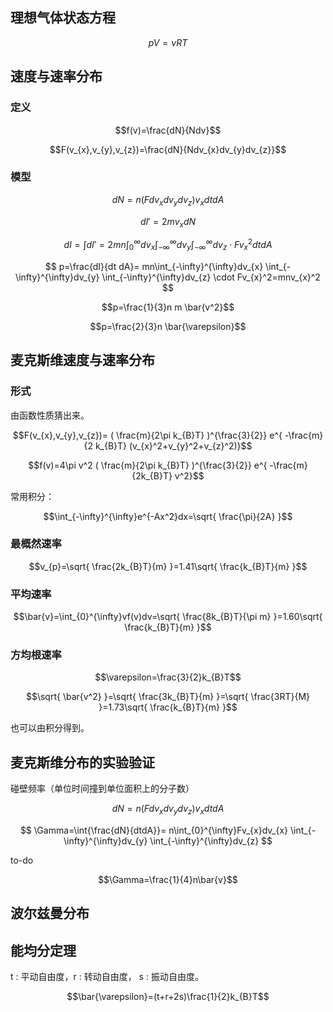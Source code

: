 
## 理想气体状态方程

$$pV=\nu RT$$

## 速度与速率分布

### 定义

$$f(v)=\frac{dN}{Ndv}$$

$$F(v_{x},v_{y},v_{z})=\frac{dN}{Ndv_{x}dv_{y}dv_{z}}$$

### 模型

$$dN=n(Fdv_{x}dv_{y}dv_{z}) v_{x} dt dA$$

$$dI'=2mv_{x} dN$$

$$
dI=\int{dI'}=2mn
\int_{0}^{\infty}dv_{x}
\int_{-\infty}^{\infty}dv_{y}
\int_{-\infty}^{\infty}dv_{z}
\cdot Fv_{x}^2 dt dA
$$

$$
p=\frac{dI}{dt dA}=
mn\int_{-\infty}^{\infty}dv_{x}
\int_{-\infty}^{\infty}dv_{y}
\int_{-\infty}^{\infty}dv_{z}
\cdot Fv_{x}^2=mnv_{x}^2
$$

$$p=\frac{1}{3}n m \bar{v^2}$$

$$p=\frac{2}{3}n \bar{\varepsilon}$$

## 麦克斯维速度与速率分布

### 形式

由函数性质猜出来。

$$F(v_{x},v_{y},v_{z})= ( \frac{m}{2\pi k_{B}T} )^{\frac{3}{2}} e^{ -\frac{m}{2 k_{B}T} (v_{x}^2+v_{y}^2+v_{z}^2)}$$

$$f(v)=4\pi v^2 ( \frac{m}{2\pi k_{B}T} )^{\frac{3}{2}} e^{ -\frac{m}{2k_{B}T} v^2}$$

常用积分：

$$\int_{-\infty}^{\infty}e^{-Ax^2}dx=\sqrt{ \frac{\pi}{2A} }$$

### 最概然速率

$$v_{p}=\sqrt{ \frac{2k_{B}T}{m} }=1.41\sqrt{ \frac{k_{B}T}{m} }$$

### 平均速率

$$\bar{v}=\int_{0}^{\infty}vf(v)dv=\sqrt{ \frac{8k_{B}T}{\pi m} }=1.60\sqrt{ \frac{k_{B}T}{m} }$$

### 方均根速率

$$\varepsilon=\frac{3}{2}k_{B}T$$

$$\sqrt{ \bar{v^2} }=\sqrt{ \frac{3k_{B}T}{m} }=\sqrt{ \frac{3RT}{M} }=1.73\sqrt{ \frac{k_{B}T}{m} }$$

也可以由积分得到。


## 麦克斯维分布的实验验证

碰壁频率（单位时间撞到单位面积上的分子数）

$$dN=n(Fdv_{x}dv_{y}dv_{z}) v_{x} dt dA$$

$$
\Gamma=\int{\frac{dN}{dtdA}}=
n\int_{0}^{\infty}Fv_{x}dv_{x}
\int_{-\infty}^{\infty}dv_{y}
\int_{-\infty}^{\infty}dv_{z}
$$

to-do

$$\Gamma=\frac{1}{4}n\bar{v}$$

## 波尔兹曼分布




## 能均分定理

t : 平动自由度，r : 转动自由度， s : 振动自由度。

$$\bar{\varepsilon}=(t+r+2s)\frac{1}{2}k_{B}T$$